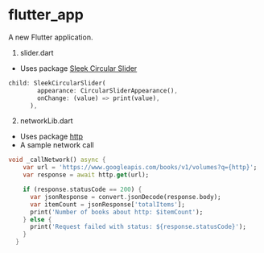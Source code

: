 # flutter_app

A new Flutter application.

1. slider.dart

- Uses package [Sleek Circular Slider](https://pub.dev/packages/sleek_circular_slider)

```dart
child: SleekCircularSlider(
        appearance: CircularSliderAppearance(),
        onChange: (value) => print(value),
      ),
```

2. networkLib.dart

- Uses package [http](https://pub.dev/packages/http)
- A sample network call

```dart
void _callNetwork() async {
    var url = 'https://www.googleapis.com/books/v1/volumes?q={http}';
    var response = await http.get(url);

    if (response.statusCode == 200) {
      var jsonResponse = convert.jsonDecode(response.body);
      var itemCount = jsonResponse['totalItems'];
      print('Number of books about http: $itemCount');
    } else {
      print('Request failed with status: ${response.statusCode}');
    }
  }
```
